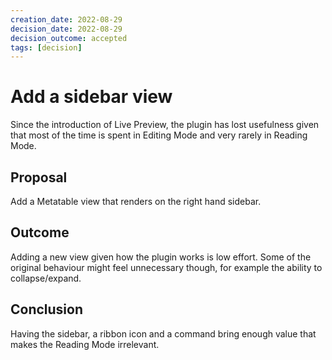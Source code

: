 ```yaml
---
creation_date: 2022-08-29
decision_date: 2022-08-29
decision_outcome: accepted
tags: [decision]
---
```

# Add a sidebar view

Since the introduction of Live Preview, the plugin has lost usefulness given
that most of the time is spent in Editing Mode and very rarely in Reading Mode.

## Proposal

Add a Metatable view that renders on the right hand sidebar.

## Outcome

Adding a new view given how the plugin works is low effort. Some of the
original behaviour might feel unnecessary though, for example the ability to
collapse/expand.


## Conclusion

Having the sidebar, a ribbon icon and a command bring enough value that makes
the Reading Mode irrelevant.
